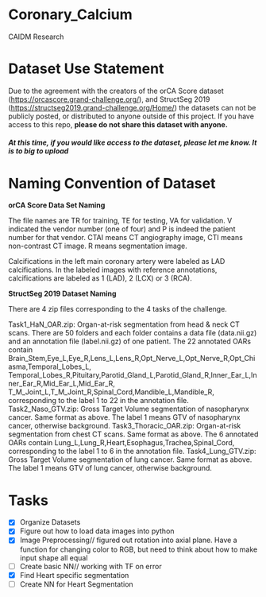 # Coronary_Calcium
CAIDM Research

# Dataset Use Statement

Due to the agreement with the creators of the orCA Score dataset (https://orcascore.grand-challenge.org/), and StructSeg 2019 (https://structseg2019.grand-challenge.org/Home/) the datasets can not be publicly posted, or distributed to anyone outside of this project.
If you have access to this repo, **please do not share this dataset with anyone.**

##### At this time, if you would like access to the dataset, please let me know. It is to big to upload

# Naming Convention of Dataset
**orCA Score Data Set Naming** 

The file names are TR for training, TE for testing, VA for validation. V indicated the vendor number (one of four) and P is indeed the patient number for that vendor. CTAI means CT angiography image, CTI means non-contrast CT image. R means segmentation image.

Calcifications in the left main coronary artery were labeled as LAD calcifications. In the labeled images with reference annotations, calcifications are labeled as 1 (LAD), 2 (LCX) or 3 (RCA). 

**StructSeg 2019 Dataset Naming**

There are 4 zip files corresponding to the 4 tasks of the challenge.

Task1_HaN_OAR.zip: Organ-at-risk segmentation from head & neck CT scans. There are 50 folders and each folder contains a data file (data.nii.gz) and an annotation file (label.nii.gz) of one patient. The 22 annotated OARs contain Brain_Stem,Eye_L,Eye_R,Lens_L,Lens_R,Opt_Nerve_L,Opt_Nerve_R,Opt_Chiasma,Temporal_Lobes_L, Temporal_Lobes_R,Pituitary,Parotid_Gland_L,Parotid_Gland_R,Inner_Ear_L,Inner_Ear_R,Mid_Ear_L,Mid_Ear_R, T_M_Joint_L,T_M_Joint_R,Spinal_Cord,Mandible_L,Mandible_R, corresponding to the label 1 to 22 in the annotation file.
Task2_Naso_GTV.zip: Gross Target Volume segmentation of nasopharynx cancer. Same format as above. The label 1 means GTV of nasopharynx cancer, otherwise background.
Task3_Thoracic_OAR.zip: Organ-at-risk segmentation from chest CT scans. Same format as above. The 6 annotated OARs contain Lung_L,Lung_R,Heart,Esophagus,Trachea,Spinal_Cord, corresponding to the label 1 to 6 in the annotation file.
Task4_Lung_GTV.zip: Gross Target Volume segmentation of lung cancer. Same format as above. The label 1 means GTV of lung cancer, otherwise background.

# Tasks
- [x] Organize Datasets
- [x] Figure out how to load data images into python
- [x] Image Preprocessing//
figured out rotation into axial plane. Have a function for changing color to RGB, but need to think about how to make input shape all equal
- [ ] Create basic NN//
working with TF on error
- [x] Find Heart specific segmentation
- [ ] Create NN for Heart Segmentation
